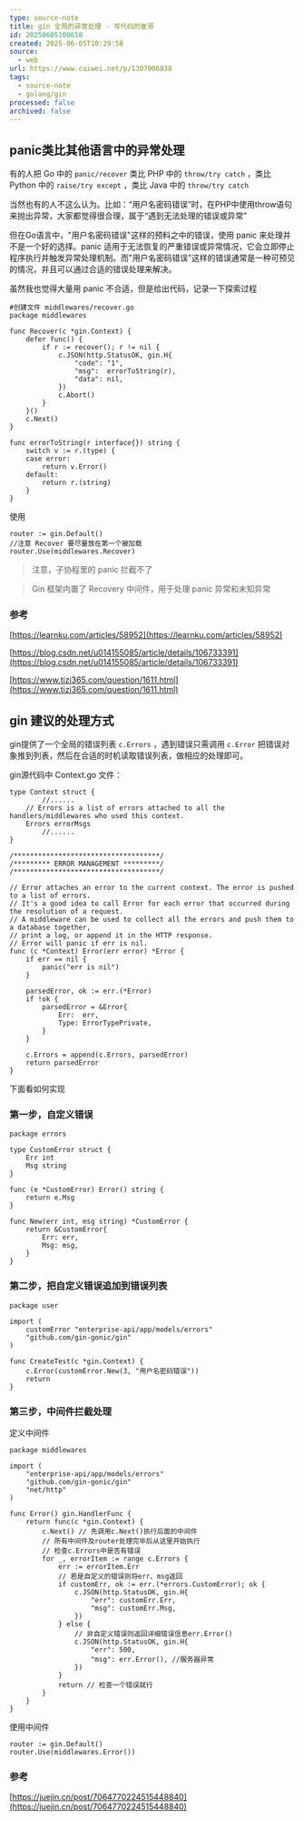 ```yaml
---
type: source-note
title: gin 全局的异常处理 - 写代码的崔哥
id: 20250605100658
created: 2025-06-05T10:29:58
source:
  - web
url: https://www.cuiwei.net/p/1307006838
tags:
  - source-note
  - golang/gin
processed: false
archived: false
---
```

## panic类比其他语言中的异常处理

有的人把 Go 中的 `panic/recover` 类比 PHP 中的 `throw/try catch` ，类比 Python 中的 `raise/try except` ，类比 Java 中的 `throw/try catch`

当然也有的人不这么认为。比如：“用户名密码错误”时，在PHP中使用throw语句来抛出异常，大家都觉得很合理，属于“遇到无法处理的错误或异常”

但在Go语言中，"用户名密码错误"这样的预料之中的错误，使用 panic 来处理并不是一个好的选择。panic 适用于无法恢复的严重错误或异常情况，它会立即停止程序执行并触发异常处理机制。而"用户名密码错误"这样的错误通常是一种可预见的情况，并且可以通过合适的错误处理来解决。

虽然我也觉得大量用 panic 不合适，但是给出代码，记录一下探索过程

```
#创建文件 middlewares/recover.go
package middlewares

func Recover(c *gin.Context) {
    defer func() {
        if r := recover(); r != nil {
            c.JSON(http.StatusOK, gin.H{
                "code": "1",
                "msg":  errorToString(r),
                "data": nil,
            })
            c.Abort()
        }
    }()
    c.Next()
}

func errorToString(r interface{}) string {
    switch v := r.(type) {
    case error:
        return v.Error()
    default:
        return r.(string)
    }
}
```

使用

```
router := gin.Default()
//注意 Recover 要尽量放在第一个被加载
router.Use(middlewares.Recover)
```

> 注意，子协程里的 panic 拦截不了

> Gin 框架内置了 Recovery 中间件，用于处理 panic 异常和未知异常

### 参考

[https://learnku.com/articles/58952](https://learnku.com/articles/58952)

[https://blog.csdn.net/u014155085/article/details/106733391](https://blog.csdn.net/u014155085/article/details/106733391)

[https://www.tizi365.com/question/1611.html](https://www.tizi365.com/question/1611.html)

## gin 建议的处理方式

gin提供了一个全局的错误列表 `c.Errors` ，遇到错误只需调用 `c.Error` 把错误对象推到列表，然后在合适的时机读取错误列表，做相应的处理即可。

gin源代码中 Context.go 文件：

```
type Context struct {
        //......
    // Errors is a list of errors attached to all the handlers/middlewares who used this context.
    Errors errorMsgs
        //......
}

/************************************/
/********* ERROR MANAGEMENT *********/
/************************************/

// Error attaches an error to the current context. The error is pushed to a list of errors.
// It's a good idea to call Error for each error that occurred during the resolution of a request.
// A middleware can be used to collect all the errors and push them to a database together,
// print a log, or append it in the HTTP response.
// Error will panic if err is nil.
func (c *Context) Error(err error) *Error {
    if err == nil {
        panic("err is nil")
    }

    parsedError, ok := err.(*Error)
    if !ok {
        parsedError = &Error{
            Err:  err,
            Type: ErrorTypePrivate,
        }
    }

    c.Errors = append(c.Errors, parsedError)
    return parsedError
}
```

下面看如何实现

### 第一步，自定义错误

```
package errors

type CustomError struct {
    Err int
    Msg string
}

func (e *CustomError) Error() string {
    return e.Msg
}

func New(err int, msg string) *CustomError {
    return &CustomError{
        Err: err,
        Msg: msg,
    }
}
```

### 第二步，把自定义错误追加到错误列表

```
package user

import (
    customError "enterprise-api/app/models/errors"
    "github.com/gin-gonic/gin"
)

func CreateTest(c *gin.Context) {
    c.Error(customError.New(3, "用户名密码错误"))
    return
}
```

### 第三步，中间件拦截处理

定义中间件

```
package middlewares

import (
    "enterprise-api/app/models/errors"
    "github.com/gin-gonic/gin"
    "net/http"
)

func Error() gin.HandlerFunc {
    return func(c *gin.Context) {
        c.Next() // 先调用c.Next()执行后面的中间件
        // 所有中间件及router处理完毕后从这里开始执行
        // 检查c.Errors中是否有错误
        for _, errorItem := range c.Errors {
            err := errorItem.Err
            // 若是自定义的错误则将err、msg返回
            if customErr, ok := err.(*errors.CustomError); ok {
                c.JSON(http.StatusOK, gin.H{
                    "err": customErr.Err,
                    "msg": customErr.Msg,
                })
            } else {
                // 非自定义错误则返回详细错误信息err.Error()
                c.JSON(http.StatusOK, gin.H{
                    "err": 500,
                    "msg": err.Error(), //服务器异常
                })
            }
            return // 检查一个错误就行
        }
    }
}
```

使用中间件

```
router := gin.Default()
router.Use(middlewares.Error())
```

### 参考

[https://juejin.cn/post/7064770224515448840](https://juejin.cn/post/7064770224515448840)